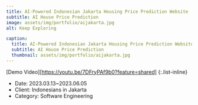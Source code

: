 ```yaml
---
title: AI-Powered Indonesian Jakarta Housing Price Prediction Website
subtitle: AI House Price Prediction
image: assets/img/portfolio/aijakarta.jpg
alt: Keep Exploring

caption:
  title: AI-Powered Indonesian Jakarta Housing Price Prediction Website
  subtitle: AI House Price Prediction
  thumbnail: assets/img/portfolio/aijakarta.jpg
---
```

[Demo Video][https://youtu.be/7DFryPAf9b0?feature=shared]
{:.list-inline}
- Date: 2023.03.13~2023.06.05
- Client: Indonesians in Jakarta
- Category: Software Engineering

